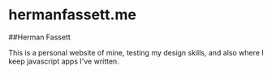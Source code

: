 # hermanfassett.me
##Herman Fassett

This is a personal website of mine, testing my design skills, and also where I keep javascript apps I've written.

